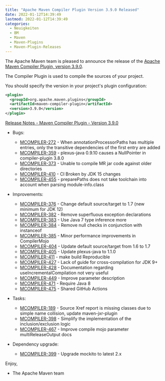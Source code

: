 ```yaml
---
title: "Apache Maven Compiler Plugin Version 3.9.0 Released"
date: 2022-01-12T14:39:49
lastmod: 2022-01-12T14:39:49
categories:
  - Neuigkeiten
  - BM
  - Maven
  - Maven-Plugins
  - Maven-Plugin-Releases
---
```

The Apache Maven team is pleased to announce the release of the 
[Apache Maven Compiler Plugin, version 3.9.0](https://maven.apache.org/plugins/maven-compiler-plugin/).

The Compiler Plugin is used to compile the sources of your project. 

You should specify the version in your project's plugin configuration:

```xml
<plugin>
  <groupId>org.apache.maven.plugins</groupId>
  <artifactId>maven-compiler-plugin</artifactId>
  <version>3.9.0</version>
</plugin>
```

<!-- more -->

[Release Notes - Maven Compiler Plugin - Version 3.9.0](https://issues.apache.org/jira/secure/ReleaseNote.jspa?projectId=12317225&version=12345214)


* Bugs:
 
  * [MCOMPILER-272](https://issues.apache.org/jira/browse/MCOMPILER-272) - When annotationProcessorPaths has multiple entries, only the transitive dependencies of the first entry are added
  * [MCOMPILER-359](https://issues.apache.org/jira/browse/MCOMPILER-359) - plexus-java 0.9.10 causes a NullPointer in compiler-plugin 3.8.0
  * [MCOMPILER-373](https://issues.apache.org/jira/browse/MCOMPILER-373) - Unable to compile MR jar code against older directories
  * [MCOMPILER-410](https://issues.apache.org/jira/browse/MCOMPILER-410) - CI Broken by JDK 15 changes
  * [MCOMPILER-455](https://issues.apache.org/jira/browse/MCOMPILER-455) - preparePaths does not take toolchain into account when parsing module-info.class

* Improvements:
 
  * [MCOMPILER-376](https://issues.apache.org/jira/browse/MCOMPILER-376) - Change default source/target to 1.7 (new minimum for JDK 12)
  * [MCOMPILER-382](https://issues.apache.org/jira/browse/MCOMPILER-382) - Remove superfluous exception declarations
  * [MCOMPILER-383](https://issues.apache.org/jira/browse/MCOMPILER-383) - Use Java 7 type inference more
  * [MCOMPILER-384](https://issues.apache.org/jira/browse/MCOMPILER-384) - Remove null checks in conjunction with instanceof
  * [MCOMPILER-385](https://issues.apache.org/jira/browse/MCOMPILER-385) - Minor performance improvements in CompilerMojo
  * [MCOMPILER-404](https://issues.apache.org/jira/browse/MCOMPILER-404) - Update default source/target from 1.6 to 1.7
  * [MCOMPILER-405](https://issues.apache.org/jira/browse/MCOMPILER-405) - Update plexus-java to 1.1.0
  * [MCOMPILER-411](https://issues.apache.org/jira/browse/MCOMPILER-411) - make build Reproducible
  * [MCOMPILER-427](https://issues.apache.org/jira/browse/MCOMPILER-427) - Lack of guide for cross-compilation for JDK 9+
  * [MCOMPILER-428](https://issues.apache.org/jira/browse/MCOMPILER-428) - Documentation regarding useIncrementalCompilation not very useful
  * [MCOMPILER-449](https://issues.apache.org/jira/browse/MCOMPILER-449) - Improve <jdkToolchain> parameter description
  * [MCOMPILER-471](https://issues.apache.org/jira/browse/MCOMPILER-471) - Require Java 8
  * [MCOMPILER-475](https://issues.apache.org/jira/browse/MCOMPILER-475) - Shared GitHub Actions

* Tasks:
 
  * [MCOMPILER-189](https://issues.apache.org/jira/browse/MCOMPILER-189) - Source Xref report is missing classes due to simple name collision, update maven-jxr-plugin
  * [MCOMPILER-398](https://issues.apache.org/jira/browse/MCOMPILER-398) - Simplify the implementation of the inclusion/exclusion logic
  * [MCOMPILER-467](https://issues.apache.org/jira/browse/MCOMPILER-467) - Improve compile mojo parameter multiReleaseOutput docs

* Dependency upgrade:
 
  * [MCOMPILER-399](https://issues.apache.org/jira/browse/MCOMPILER-399) - Upgrade mockito to latest 2.x


Enjoy,
 
- The Apache Maven team
